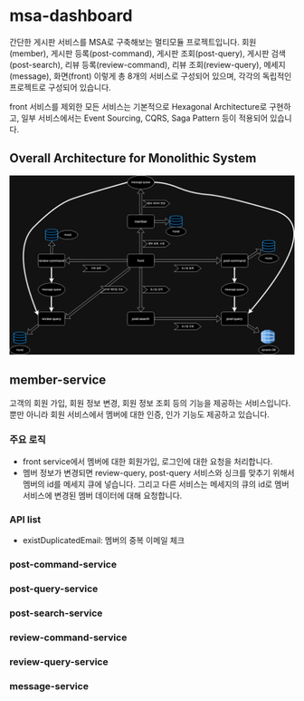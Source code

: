 # msa-dashboard

간단한 게시판 서비스를 MSA로 구축해보는 멀티모듈 프로젝트입니다. 
회원(member), 게시판 등록(post-command), 게시판 조회(post-query),
게시판 검색(post-search), 리뷰 등록(review-command), 리뷰 조회(review-query),
메세지(message), 화면(front) 이렇게 총 8개의 서비스로 구성되어 있으며, 각각의 독립적인 프로젝트로 구성되어 있습니다.

front 서비스를 제외한 모든 서비스는 기본적으로 Hexagonal Architecture로 구현하고, 일부 서비스에서는
Event Sourcing, CQRS, Saga Pattern 등이 적용되어 있습니다. 

## Overall Architecture for Monolithic System
![img.png](img.png)
## member-service
고객의 회원 가입, 회원 정보 변경, 회원 정보 조회 등의 기능을 제공하는 서비스입니다. 뿐만 아니라 회원 서비스에서 멤버에 대한 인증, 인가 기능도 제공하고 있습니다.
### 주요 로직
- front service에서 멤버에 대한 회원가입, 로그인에 대한 요청을 처리합니다. 
- 멤버 정보가 변경되면 review-query, post-query 서비스와 싱크를 맞추기 위해서 멤버의 id를 메세지 큐에 넣습니다. 그리고 다른 서비스는 메세지의 큐의 id로 멤버 서비스에 변경된 멤버 데이터에 대해 요청합니다.
### API list
- existDuplicatedEmail: 멤버의 중복 이메일 체크

### post-command-service
### post-query-service
### post-search-service
### review-command-service
### review-query-service
### message-service
